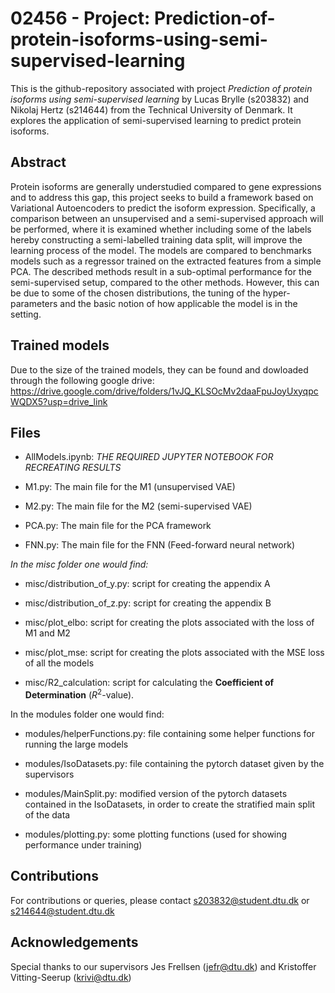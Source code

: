 # 02456 - Project: Prediction-of-protein-isoforms-using-semi-supervised-learning
This is the github-repository associated with project *Prediction of protein isoforms using semi-supervised learning* by Lucas Brylle (s203832) and Nikolaj Hertz (s214644) from the Technical University of Denmark. It explores the application of semi-supervised learning to predict protein isoforms.

## Abstract
Protein isoforms are generally understudied compared to gene expressions and to address this gap, this project seeks to build a framework based on Variational Autoencoders to predict the isoform expression. Specifically, a comparison between an unsupervised and a semi-supervised approach will be performed, where it is examined whether including some of the labels hereby constructing a semi-labelled training data split, will improve the learning process of the model. The models are compared to benchmarks models such as a regressor trained on the extracted features from a simple PCA. The described methods result in a sub-optimal performance for the semi-supervised setup, compared to the other methods. However, this can be due to some of the chosen distributions, the tuning of the hyper-parameters and the basic notion of how applicable the model is in the setting. 

## Trained models
Due to the size of the trained models, they can be found and dowloaded through the following google drive:
https://drive.google.com/drive/folders/1vJQ_KLSOcMv2daaFpuJoyUxyqpcWQDX5?usp=drive_link


## Files

* AllModels.ipynb: *THE REQUIRED JUPYTER NOTEBOOK FOR RECREATING RESULTS*

* M1.py: The main file for the M1 (unsupervised VAE)

* M2.py: The main file for the M2 (semi-supervised VAE)

* PCA.py: The main file for the PCA framework

* FNN.py: The main file for the FNN (Feed-forward neural network)

*In the misc folder one would find:*
* misc/distribution_of_y.py: script for creating the appendix A

* misc/distribution_of_z.py: script for creating the appendix B

* misc/plot_elbo: script for creating the plots associated with the loss of M1 and M2

* misc/plot_mse: script for creating the plots associated with the MSE loss of all the models

* misc/R2_calculation: script for calculating the **Coefficient of Determination** ($R^2$-value). 

In the modules folder one would find:

* modules/helperFunctions.py: file containing some helper functions for running the large models

* modules/IsoDatasets.py: file containing the pytorch dataset given by the supervisors

* modules/MainSplit.py: modified version of the pytorch datasets contained in the IsoDatasets, in order to create the stratified main split of the data

* modules/plotting.py: some plotting functions (used for showing performance under training)

## Contributions
For contributions or queries, please contact s203832@student.dtu.dk or s214644@student.dtu.dk

## Acknowledgements
Special thanks to our supervisors Jes Frellsen (jefr@dtu.dk) and Kristoffer Vitting-Seerup (krivi@dtu.dk)


